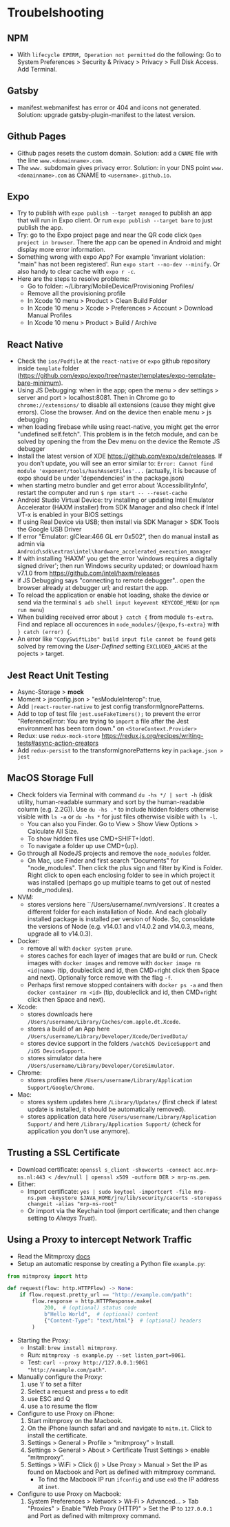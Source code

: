 # Troubelshooting

## NPM
- With `lifecycle EPERM, Operation not permitted` do the following: Go to System Preferences > Security & Privacy > Privacy > Full Disk Access. Add Terminal.

## Gatsby

- manifest.webmanifest has error or 404 and icons not generated. Solution: upgrade gatsby-plugin-manifest to the latest version.

## Github Pages

- Github pages resets the custom domain. Solution: add a `CNAME` file with the line `www.<domainname>.com`.
- The `www.` subdomain gives privacy error. Solution: in your DNS point `www.<domainname>.com` as CNAME to `<username>.github.io`.

## Expo

- Try to publish with `expo publish --target managed` to publish an app that will run in Expo client. Or run `expo publish --target bare` to just publish the app.
- Try: go to the Expo project page and near the QR code click `Open project in browser`. There the app can be opened in Android and might display more error information.
- Something wrong with expo App? For example 'invariant violation: "main" has not been registered'. Run `expo start --no-dev --minify`. Or also handy to clear cache with `expo r -c`.
- Here are the steps to resolve problems:
    - Go to folder: ~/Library/MobileDevice/Provisioning Profiles/
    - Remove all the provisioning profile
    - In Xcode 10 menu > Product > Clean Build Folder
    - In Xcode 10 menu > Xcode > Preferences > Account > Download Manual Profiles
    - In Xcode 10 menu > Product > Build / Archive

## React Native

- Check the `ios/Podfile` at the `react-native` or `expo` github repository inside `template` folder (https://github.com/expo/expo/tree/master/templates/expo-template-bare-minimum).
- Using JS Debugging: when in the app; open the menu > dev settings > server and port > localhost:8081. Then in Chrome go to `chrome://extensions/` to disable all extensions (cause they might give errors). Close the browser. And on the device then enable menu > js debugging
- when loading firebase while using react-native, you might get the error "undefined self.fetch". This problem is in the fetch module, and can be solved by opening the from the Dev menu on the device the Remote JS debugger
- Install the latest version of XDE https://github.com/expo/xde/releases. If you don’t update, you will see an error similar to: `Error: Cannot find module 'exponent/tools/hashAssetFiles'...` (actually, it is because of expo should be under 'dependencies' in the package.json)
- when starting metro bundler and get error about 'AccessibilityInfo', restart the computer and run `$ npm start -- --reset-cache`
- Android Studio Virtual Device: try installing or updating Intel Emulator Accelerator (HAXM installer) from SDK Manager and also check if Intel VT-x is enabled in your BIOS settings
- If using Real Device via USB; then install via SDK Manager > SDK Tools the Google USB Driver
- If error "Emulator: glClear:466 GL err 0x502", then do manual install as admin via `Android\sdk\extras\intel\hardware_accelerated_execution_manager`
- If with installing 'HAXM' you get the error 'windows requires a digitally signed driver'; then run Windows security updated; or download haxm v7.1.0 from https://github.com/intel/haxm/releases
- if JS Debugging says "connecting to remote debugger".. open the browser already at debugger url; and restart the app.
- To reload the application or enable hot loading, shake the device or send via the terminal `$ adb shell input keyevent KEYCODE_MENU` (or `npm run menu`)
- When building received error about `} catch {` from module `fs-extra`. Find and replace all occurences in `node_modules/{@expo,fs-extra}` with `} catch (error) {`.
- An error like `"CopySwiftLibs" build input file cannot be found` gets solved by removing the *User-Defined* setting `EXCLUDED_ARCHS` at the pojects > target.

## Jest React Unit Testing

- Async-Storage > __mock__
- Moment > jsconfig.json > "esModuleInterop": true,
- Add `|react-router-native` to jest config transformIgnorePatterns.
- Add to top of test file `jest.useFakeTimers();` to prevent the error "ReferenceError: You are trying to `import` a file after the Jest environment has been torn down." on `<StoreContext.Provider>`
- Redux: use `redux-mock-store` https://redux.js.org/recipes/writing-tests#async-action-creators
- Add `redux-persist` to the transformIgnorePatterns key in `package.json > jest`

## MacOS Storage Full

- Check folders via Terminal with command `du -hs */ | sort -h` (disk utility, human-readable summary and sort by the human-readable column (e.g. 2.2G)). Use `du -hs .*` to include hidden folders otherwise visible with `ls -a` or `du -hs *` for just files otherwise visible with `ls -l`.
    - You can also you Finder. Go to View > Show View Options > Calculate All Size.
    - To show hidden files use CMD+SHIFT+(dot).
    - To navigate a folder up use CMD+(up).
- Go through all NodeJS projects and remove the `node_modules` folder.
    - On Mac, use Finder and first search "Documents" for "node_modules". Then click the plus sign and filter by Kind is Folder. Right click to open each enclosing folder to see in which project it was installed (perhaps go up multiple teams to get out of nested node_modules).
- NVM:
    - stores versions here ``/Users/username/.nvm/versions`. It creates a different folder for each installation of Node. And each globally installed package is installed per version of Node. So, consolidate the versions of Node (e.g. v14.0.1 and v14.0.2 and v14.0.3, means, upgrade all to v14.0.3).
- Docker:
    - remove all with `docker system prune`.
    - stores caches for each layer of images that are build or run. Check images with `docker images` and remove with `docker image rm <id|name>`  (tip, doubleclick and id, then CMD+right click then Space and next). Optionally force remove with the flag `-f`.
    - Perhaps first remove stopped containers with `docker ps -a` and then `docker container rm <id>` (tip, doubleclick and id, then CMD+right click then Space and next).
- Xcode:
    - stores downloads here `/Users/username/Library/Caches/com.apple.dt.Xcode`.
    - stores a build of an App here `/Users/username/Library/Developer/Xcode/DerivedData/`
    - stores device support in the folders `/watchOS DeviceSupport` and `/iOS DeviceSupport`.
    - stores simulator data here `/Users/username/Library/Developer/CoreSimulator`.
- Chrome:
    - stores profiles here `/Users/username/Library/Application Support/Google/Chrome`.
- Mac:
    - stores system updates here `/Library/Updates/` (first check if latest update is installed, it should be automatically removed).
    - stores application data here `/Users/username/Library/Application Support/` and here `/Library/Application Support/` (check for application you don't use anymore).

## Trusting a SSL Certificate

- Download certificate: `openssl s_client -showcerts -connect acc.mrp-ns.nl:443 < /dev/null | openssl x509 -outform DER > mrp-ns.pem`.
- Either:
    - Import certificate: `yes | sudo keytool -importcert -file mrp-ns.pem -keystore $JAVA_HOME/jre/lib/security/cacerts -storepass changeit -alias "mrp-ns-root"`
    - Or import via the Keychain tool (import certificate; and then change setting to *Always Trust*).

## Using a Proxy to intercept Network Traffic
- Read the Mitmproxy [docs](https://docs.mitmproxy.org/stable/)
- Setup an automatic response by creating a Python file `example.py`:
```python
from mitmproxy import http

def request(flow: http.HTTPFlow) -> None:
    if flow.request.pretty_url == "http://example.com/path":
        flow.response = http.HTTPResponse.make(
            200,  # (optional) status code
            b"Hello World",  # (optional) content
            {"Content-Type": "text/html"}  # (optional) headers
        )
```
- Starting the Proxy:
    - Install: `brew install mitmproxy`.
    - Run: `mitmproxy -s example.py --set listen_port=9061`.
    - Test: `curl --proxy http://127.0.0.1:9061 "http://example.com/path"`.
- Manually configure the Proxy:
    1. use ‘i’ to set a filter
    2. Select a request and press `e` to edit
    3. use ESC and Q
    4. use `a` to resume the flow
- Configure to use Proxy on iPhone:
    1. Start mitmproxy on the Macbook.
    2. On the iPhone launch safari and and navigate to `mitm.it`. Click to install the certificate. 
    3. Settings > General > Profile > “mitmproxy” > Install.
    4. Settings > General > About > Certificate Trust Settings > enable “mitmproxy”.
    5. Settings > WiFi > Click (i) > Use Proxy > Manual > Set the IP as found on Macbook and Port as defined with mitmproxy command.
        - To find the Macbook IP run `ifconfig` and use `en0` the IP address at `inet`.
- Configure to use Proxy on Macbook:
    1. System Preferences > Network > Wi-Fi > Advanced... > Tab "Proxies" > Enable "Web Proxy (HTTP)" > Set the IP to `127.0.0.1` and Port as defined with mitmproxy command.
